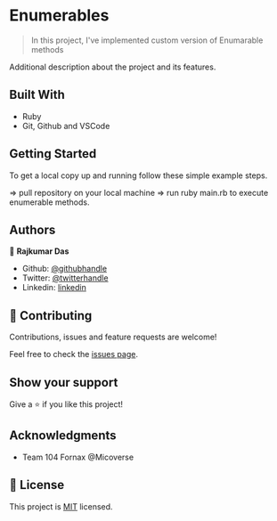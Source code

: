 # Enumerables

> In this project, I've implemented custom version of Enumarable methods

Additional description about the project and its features.

## Built With

- Ruby
- Git, Github and VSCode

## Getting Started

To get a local copy up and running follow these simple example steps.

=> pull repository on your local machine
=> run ruby main.rb to execute enumerable methods.


## Authors

👤 **Rajkumar Das**

- Github: [@githubhandle](https://github.com/rajkumardas2701)
- Twitter: [@twitterhandle](https://twitter.com/Rajkuma58621299)
- Linkedin: [linkedin](https://www.linkedin.com/in/rajkumar-das-41308961/)

## 🤝 Contributing

Contributions, issues and feature requests are welcome!

Feel free to check the [issues page](https://github.com/rajkumardas2701/Project-Enumerables/issues).

## Show your support

Give a ⭐️ if you like this project!

## Acknowledgments

- Team 104 Fornax @Micoverse

## 📝 License

This project is [MIT](https://github.com/rajkumardas2701/Project-Enumerables/blob/add-license-1/LICENSE) licensed.
